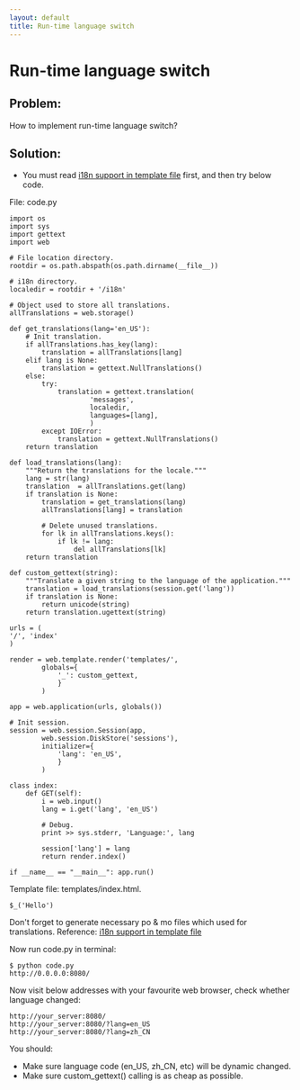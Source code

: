 ```yaml
---
layout: default
title: Run-time language switch
---
```


# Run-time language switch

## Problem:
How to implement run-time language switch?

## Solution:

 * You must read [i18n support in template file](/i18n_support_in_template_file) first, and then try below code.

File: code.py

    import os
    import sys
    import gettext
    import web
    
    # File location directory.
    rootdir = os.path.abspath(os.path.dirname(__file__))
    
    # i18n directory.
    localedir = rootdir + '/i18n'
    
    # Object used to store all translations.
    allTranslations = web.storage()
    
    def get_translations(lang='en_US'):
        # Init translation.
        if allTranslations.has_key(lang):
            translation = allTranslations[lang]
        elif lang is None:
            translation = gettext.NullTranslations()
        else:
            try:
                translation = gettext.translation(
                        'messages',
                        localedir,
                        languages=[lang],
                        )
            except IOError:
                translation = gettext.NullTranslations()
        return translation
    
    def load_translations(lang):
        """Return the translations for the locale."""
        lang = str(lang)
        translation  = allTranslations.get(lang)
        if translation is None:
            translation = get_translations(lang)
            allTranslations[lang] = translation
    
            # Delete unused translations.
            for lk in allTranslations.keys():
                if lk != lang:
                    del allTranslations[lk]
        return translation
    
    def custom_gettext(string):
        """Translate a given string to the language of the application."""
        translation = load_translations(session.get('lang'))
        if translation is None:
            return unicode(string)
        return translation.ugettext(string)
    
    urls = (
    '/', 'index'
    )
    
    render = web.template.render('templates/',
            globals={
                '_': custom_gettext,
                }
            )
    
    app = web.application(urls, globals())
    
    # Init session.
    session = web.session.Session(app,
            web.session.DiskStore('sessions'),
            initializer={
                'lang': 'en_US',
                }
            )
    
    class index:
        def GET(self):
            i = web.input()
            lang = i.get('lang', 'en_US')

            # Debug.
            print >> sys.stderr, 'Language:', lang

            session['lang'] = lang
            return render.index()
    
    if __name__ == "__main__": app.run()


Template file: templates/index.html.

    $_('Hello')

Don't forget to generate necessary po & mo files which used for translations. Reference: [i18n support in template file](/i18n_support_in_template_file)

Now run code.py in terminal:

    $ python code.py
    http://0.0.0.0:8080/

Now visit below addresses with your favourite web browser, check whether language changed:

    http://your_server:8080/
    http://your_server:8080/?lang=en_US
    http://your_server:8080/?lang=zh_CN

You should:

 * Make sure language code (en_US, zh_CN, etc) will be dynamic changed.
 * Make sure custom_gettext() calling  is as cheap as possible.
